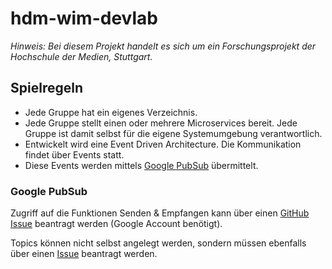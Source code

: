 # hdm-wim-devlab

*Hinweis: Bei diesem Projekt handelt es sich um ein Forschungsprojekt der Hochschule der Medien, Stuttgart.*


## Spielregeln

* Jede Gruppe hat ein eigenes Verzeichnis.
* Jede Gruppe stellt einen oder mehrere Microservices bereit. Jede Gruppe ist damit selbst für die eigene Systemumgebung verantwortlich.
* Entwickelt wird eine Event Driven Architecture. Die Kommunikation findet über Events statt.
* Diese Events werden mittels [Google PubSub](https://cloud.google.com/pubsub/docs/overview) übermittelt.

### Google PubSub

Zugriff auf die Funktionen Senden & Empfangen kann über einen [GitHub Issue](https://github.com/Purii/hdm-wim-devlab/issues/new) beantragt werden (Google Account benötigt).

Topics können nicht selbst angelegt werden, sondern müssen ebenfalls über einen [Issue](https://github.com/Purii/hdm-wim-devlab/issues/new) beantragt werden.